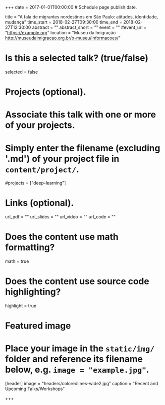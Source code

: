 +++
date = 2017-01-01T00:00:00  # Schedule page publish date.

title = "A fala de migrantes nordestinos em São Paulo: atitudes, identidade, mudança"
time_start = 2018-02-27T09:30:00
time_end = 2018-02-27T12:30:00
abstract = ""
abstract_short = ""
event = ""
#event_url = "https://example.org"
location = "Museu da Imigração http://museudaimigracao.org.br/o-museu/informacoes/"

# Is this a selected talk? (true/false)
selected = false

# Projects (optional).
#   Associate this talk with one or more of your projects.
#   Simply enter the filename (excluding '.md') of your project file in `content/project/`.
#projects = ["deep-learning"]

# Links (optional).
url_pdf = ""
url_slides = ""
url_video = ""
url_code = ""

# Does the content use math formatting?
math = true

# Does the content use source code highlighting?
highlight = true

# Featured image
# Place your image in the `static/img/` folder and reference its filename below, e.g. `image = "example.jpg"`.
[header]
image = "headers/coloredlines-wide2.jpg"
caption = "Recent and Upcoming Talks/Workshops"

+++


